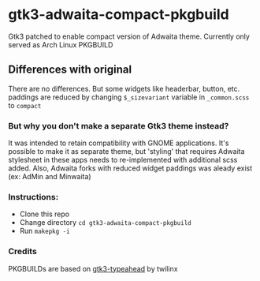 # gtk3-adwaita-compact-pkgbuild
Gtk3 patched to enable compact version of Adwaita theme. Currently only served as Arch Linux PKGBUILD

## Differences with original
There are no differences. But some widgets like headerbar, button, etc. paddings are reduced by changing `$_sizevariant` variable in `_common.scss` to `compact` 

### But why you don't make a separate Gtk3 theme instead?
It was intended to retain compatibility with GNOME applications. It's possible to make it as separate theme, but 'styling' that requires Adwaita stylesheet in these apps needs to re-implemented with additional scss added. Also, Adwaita forks with reduced widget paddings was aleady exist (ex: AdMin and Minwaita)

### Instructions:
- Clone this repo
- Change directory `cd gtk3-adwaita-compact-pkgbuild`
- Run `makepkg -i`

### Credits
PKGBUILDs are based on [gtk3-typeahead](https://aur.archlinux.org/packages/gtk3-typeahead/) by twilinx

